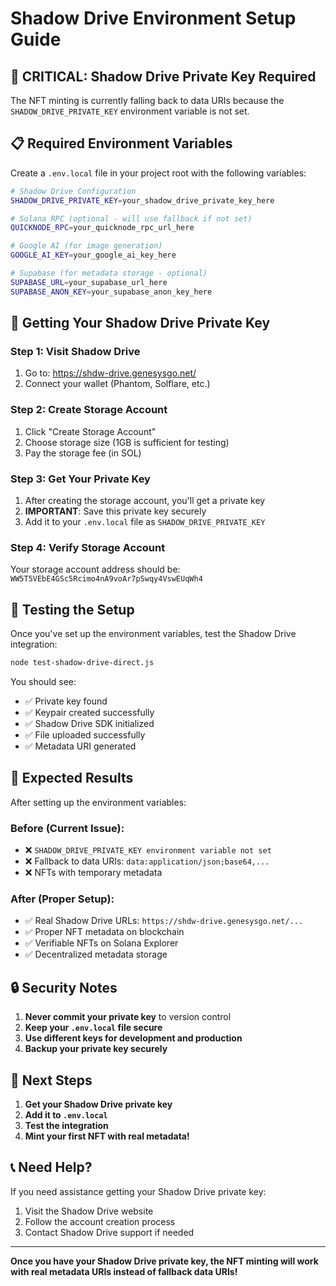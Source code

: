 # Shadow Drive Environment Setup Guide

## 🚨 **CRITICAL: Shadow Drive Private Key Required**

The NFT minting is currently falling back to data URIs because the `SHADOW_DRIVE_PRIVATE_KEY` environment variable is not set.

## 📋 **Required Environment Variables**

Create a `.env.local` file in your project root with the following variables:

```bash
# Shadow Drive Configuration
SHADOW_DRIVE_PRIVATE_KEY=your_shadow_drive_private_key_here

# Solana RPC (optional - will use fallback if not set)
QUICKNODE_RPC=your_quicknode_rpc_url_here

# Google AI (for image generation)
GOOGLE_AI_KEY=your_google_ai_key_here

# Supabase (for metadata storage - optional)
SUPABASE_URL=your_supabase_url_here
SUPABASE_ANON_KEY=your_supabase_anon_key_here
```

## 🔑 **Getting Your Shadow Drive Private Key**

### **Step 1: Visit Shadow Drive**
1. Go to: https://shdw-drive.genesysgo.net/
2. Connect your wallet (Phantom, Solflare, etc.)

### **Step 2: Create Storage Account**
1. Click "Create Storage Account"
2. Choose storage size (1GB is sufficient for testing)
3. Pay the storage fee (in SOL)

### **Step 3: Get Your Private Key**
1. After creating the storage account, you'll get a private key
2. **IMPORTANT**: Save this private key securely
3. Add it to your `.env.local` file as `SHADOW_DRIVE_PRIVATE_KEY`

### **Step 4: Verify Storage Account**
Your storage account address should be: `WW5T5VEbE4GSc5Rcimo4nA9voAr7pSwqy4VswEUqWh4`

## 🧪 **Testing the Setup**

Once you've set up the environment variables, test the Shadow Drive integration:

```bash
node test-shadow-drive-direct.js
```

You should see:
- ✅ Private key found
- ✅ Keypair created successfully
- ✅ Shadow Drive SDK initialized
- ✅ File uploaded successfully
- ✅ Metadata URI generated

## 🎯 **Expected Results**

After setting up the environment variables:

### **Before (Current Issue):**
- ❌ `SHADOW_DRIVE_PRIVATE_KEY environment variable not set`
- ❌ Fallback to data URIs: `data:application/json;base64,...`
- ❌ NFTs with temporary metadata

### **After (Proper Setup):**
- ✅ Real Shadow Drive URLs: `https://shdw-drive.genesysgo.net/...`
- ✅ Proper NFT metadata on blockchain
- ✅ Verifiable NFTs on Solana Explorer
- ✅ Decentralized metadata storage

## 🔒 **Security Notes**

1. **Never commit your private key** to version control
2. **Keep your `.env.local` file secure**
3. **Use different keys for development and production**
4. **Backup your private key securely**

## 🚀 **Next Steps**

1. **Get your Shadow Drive private key**
2. **Add it to `.env.local`**
3. **Test the integration**
4. **Mint your first NFT with real metadata!**

## 📞 **Need Help?**

If you need assistance getting your Shadow Drive private key:
1. Visit the Shadow Drive website
2. Follow the account creation process
3. Contact Shadow Drive support if needed

---

**Once you have your Shadow Drive private key, the NFT minting will work with real metadata URIs instead of fallback data URIs!** 